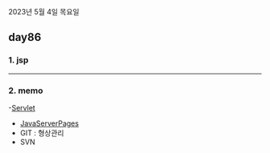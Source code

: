 2023년 5월 4일 목요일

## day86

### 1. jsp

---

### 2. memo

-[Servlet](https://docs.oracle.com/javaee/5/tutorial/doc/bnafe.html)

- [JavaServerPages](https://docs.oracle.com/javaee/5/tutorial/doc/bnagx.html)
- GIT : 형상관리
- SVN
